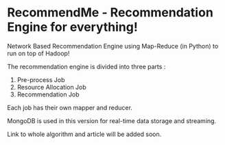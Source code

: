 # RecommendMe - Recommendation Engine for everything!
Network Based Recommendation Engine using Map-Reduce (in Python) to run on top of Hadoop!

The recommendation engine is divided into three parts :

1. Pre-process Job
2. Resource Allocation Job
3. Recommendation Job

Each job has their own mapper and reducer.

MongoDB is used in this version for real-time data storage and streaming. 

Link to whole algorithm and article will be added soon.

